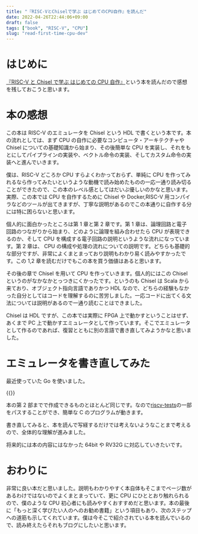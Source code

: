```yaml
---
title: "『RISC-VとChiselで学ぶ はじめてのCPU自作』を読んだ"
date: 2022-04-26T22:44:06+09:00
draft: false
tags: ["book", "RISC-V", "CPU"]
slug: "read-first-time-cpu-dev"
---
```


# はじめに

[『RISC-V と Chisel で学ぶ はじめての CPU 自作』](https://www.amazon.co.jp/dp/4297123053)という本を読んだので感想を残しておこうと思います。

# 本の感想

この本は RISC-V のエミュレータを Chisel という HDL で書くという本です。本の流れとしては、まず CPU の自作に必要なコンピュータ・アーキテクチャや Chisel についての基礎知識から始まり、その後簡単な CPU を実装し、それをもとにしてパイプラインの実装や、ベクトル命令の実装、そしてカスタム命令の実装へと進んでいきます。

僕は、RISC-V どころか CPU すらよくわかっておらず、単純に CPU を作ってみれるなら作ってみたいというような動機で読み始めたものの一応一通り読み切ることができたので、この本のレベル感としてはだいぶ優しいのかなと思います。実際、この本では CPU を自作するために Chisel や Docker,RISC-V 用コンパイラなどのツールが出てきますが、丁寧な説明があるのでこの本通りに自作する分には特に困らないと思います。

個人的に面白かったところは第 1 章と第 2 章です。第 1 章は、論理回路と電子回路のつながりから始まり、どのように論理を組み合わせたら CPU が表現できるのか、そして CPU を構成する電子回路の説明というような流れになっています。第 2 章は、 CPU の構成や処理の流れについての説明です。どちらも基礎的な部分ですが、非常によくまとまっており説明もわかり易く読みやすかったです。この 1,2 章を読むだけでもこの本を買う価値はあると思います。

その後の章で Chisel を用いて CPU を作っていきます。個人的にはこの Chisel というのがなかなかとっつきにくかったです。というのも Chisel は Scala から来ており、オブジェクト指向言語でありかつ HDL なので、どちらの経験もなかった自分としてはコードを理解するのに苦労しました。一応コードに出てくる文法については説明があるので一通り読むことはできました。

Chisel は HDL ですが、この本では実際に FPGA 上で動かすということはせず、あくまで PC 上で動かすエミュレータとして作っています。そこでエミュレータとして作るのであれば、復習とともに別の言語で書き直してみようかなと思いました。

# エミュレータを書き直してみた

最近使っていた Go を使いました。

{{<githubcard url="https://github.com/kinpoko/grvemu" name="grvemu">}}

本の第 2 部までで作成できるものとほとんど同じです。なので[riscv-tests](https://github.com/riscv-software-src/riscv-tests)の一部をパスすることができ、簡単な C のプログラムが動きます。

書き直してみると、本を読んで写経するだけでは考えないようなことまで考えるので、全体的な理解が進みました。

将来的には本の内容にはなかった 64bit や RV32G に対応していきたいです。

# おわりに

非常に良い本だと思いました。説明もわかりやすく本自体もそこまでページ数があるわけではないのでよくまとまっていて、更に CPU にひととおり触れられるので、僕のような CPU 初心者にも読みやすくおすすめだと思います。本の最後に「もっと深く学びたい人のへのお勧め書籍」という項目もあり、次のステップへの道筋も示してくれています。僕は今そこで紹介されている本を読んでいるので、読み終えたらそれもブログにしたいと思います。
